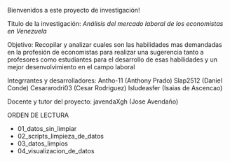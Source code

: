 Bienvenidos a este proyecto de investigación!


Titulo de la investigación: *Análisis del mercado laboral de los economistas en Venezuela*


Objetivo: Recopilar y analizar cuales son las habilidades mas demandadas en la profesión de economistas para realizar una sugerencia
          tanto a profesores como estudiantes para el desarrollo de esas habilidades y un mejor desenvolvimiento en el campo laboral

          
Integrrantes y desarrolladores: Antho-11 (Anthony Prado)
                                Slap2512 (Daniel Conde)
                                Cesararodri03 (Cesar Rodriguez)
                                Isludeasfer (Isaias de Ascencao)

                                
Docente y tutor del proyecto: javendaXgh (Jose Avendaño)


ORDEN DE LECTURA
- 01_datos_sin_limpiar
- 02_scripts_limpieza_de_datos
- 03_datos_limpios
- 04_visualizacion_de_datos
  

